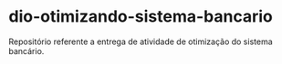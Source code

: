 # dio-otimizando-sistema-bancario
Repositório referente a entrega de atividade de otimização do sistema bancário.
